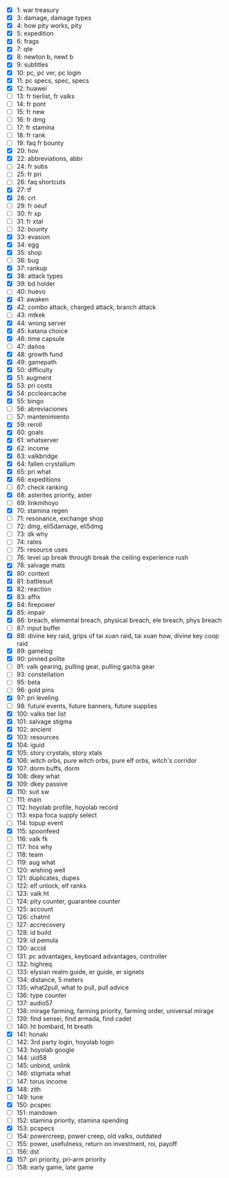 - [x]   1: war treasury
- [x]   3: damage, damage types
- [x]   4: how pity works, pity
- [x]   5: expedition
- [x]   6: frags
- [x]   7: qte
- [x]   8: newton b, newt b
- [x]   9: subtitles
- [x]  10: pc, pc ver, pc login
- [x]  11: pc specs, spec, specs
- [x]  12: huawei
- [ ]  13: fr tierlist, fr valks
- [ ]  14: fr pont
- [ ]  15: fr new
- [ ]  16: fr dmg
- [ ]  17: fr stamina
- [ ]  18: fr rank
- [ ]  19: faq fr bounty
- [x]  20: hov
- [x]  22: abbreviations, abbr
- [ ]  24: fr subs
- [ ]  25: fr pri
- [ ]  26: faq shortcuts
- [x]  27: tf
- [x]  28: crt
- [ ]  29: fr oeuf
- [ ]  30: fr xp
- [ ]  31: fr xtal
- [ ]  32: bounty
- [x]  33: evasion
- [x]  34: egg
- [x]  35: shop
- [ ]  36: bug
- [x]  37: rankup
- [x]  38: attack types
- [x]  39: bd holder
- [ ]  40: huevo
- [x]  41: awaken
- [x]  42: combo attack, charged attack, branch attack
- [ ]  43: mtkek
- [x]  44: wrong server
- [x]  45: katana choice
- [x]  46: time capsule
- [ ]  47: daños
- [x]  48: growth fund
- [x]  49: gamepath
- [x]  50: difficulty
- [x]  51: augment
- [x]  53: pri costs
- [x]  54: pcclearcache
- [x]  55: bingo
- [ ]  56: abreviaciones
- [ ]  57: mantenimiento
- [x]  59: reroll
- [x]  60: goals
- [x]  61: whatserver
- [x]  62: income
- [x]  63: valkbridge
- [x]  64: fallen crystallum
- [x]  65: pri what
- [x]  66: expeditions
- [ ]  67: check ranking
- [x]  68: asterites priority, aster
- [ ]  69: linkmihoyo
- [x]  70: stamina regen
- [ ]  71: resonance, exchange shop
- [ ]  72: dmg, eli5damage, eli5dmg
- [ ]  73: dk why
- [ ]  74: rates
- [ ]  75: resource uses
- [ ]  76: level up break through break the ceiling experience rush
- [x]  78: salvage mats
- [x]  80: context
- [x]  81: battlesuit
- [x]  82: reaction
- [x]  83: affix
- [x]  84: firepower
- [x]  85: impair
- [x]  86: breach, elemental breach, physical breach, ele breach, phys breach
- [ ]  87: input buffer
- [x]  88: divine key raid, grips of tai xuan raid, tai xuan how, divine key coop raid
- [x]  89: gamelog
- [x]  90: pinned polite
- [ ]  91: valk gearing, pulling gear, pulling gacha gear
- [ ]  93: constellation
- [ ]  95: beta
- [ ]  96: gold pins
- [x]  97: pri leveling
- [ ]  98: future events, future banners, future supplies
- [x] 100: valks tier list
- [x] 101: salvage stigma
- [x] 102: ancient
- [x] 103: resources
- [x] 104: iguid
- [x] 105: story crystals, story xtals
- [x] 106: witch orbs, pure witch orbs, pure elf orbs, witch's corridor
- [x] 107: dorm buffs, dorm
- [x] 108: dkey what
- [x] 109: dkey passive
- [x] 110: suit sw
- [ ] 111: main
- [ ] 112: hoyolab profile, hoyolab record
- [ ] 113: expa foca supply select
- [ ] 114: topup event
- [x] 115: spoonfeed
- [ ] 116: valk fk
- [ ] 117: hos why
- [ ] 118: team
- [ ] 119: aug what
- [ ] 120: wishing well
- [ ] 121: duplicates, dupes
- [ ] 122: elf unlock, elf ranks
- [ ] 123: valk ht
- [ ] 124: pity counter, guarantee counter
- [ ] 125: account
- [ ] 126: chatmt
- [ ] 127: accrecovery
- [ ] 128: id build
- [ ] 129: id pemula
- [ ] 130: accid
- [ ] 131: pc advantages, keyboard advantages, controller
- [ ] 132: highreq
- [ ] 133: elysian realm guide, er guide, er signets
- [ ] 134: distance, 5 meters
- [ ] 135: what2pull, what to pull, pull advice
- [ ] 136: type counter
- [ ] 137: audio57
- [ ] 138: mirage farming, farming priority, farming order, universal mirage
- [ ] 139: find sensei, find armada, find cadet
- [ ] 140: ht bombard, ht breath
- [x] 141: honaki
- [ ] 142: 3rd party login, hoyolab login
- [ ] 143: hoyolab google
- [ ] 144: uid58
- [ ] 145: unbind, unlink
- [ ] 146: stigmata what
- [ ] 147: torus income
- [x] 148: zith
- [ ] 149: tune
- [x] 150: pcspec
- [ ] 151: mandown
- [ ] 152: stamina priority, stamina spending
- [x] 153: pcspecs
- [ ] 154: powercreep, power creep, old valks, outdated
- [ ] 155: power, usefulness, return on investment, roi, payoff
- [ ] 156: dst
- [x] 157: pri priority, pri-arm priority
- [ ] 158: early game, late game